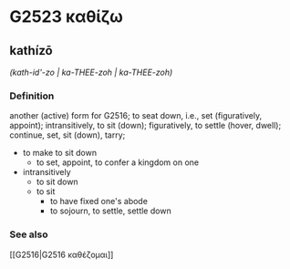 # G2523 καθίζω

## kathízō

_(kath-id'-zo | ka-THEE-zoh | ka-THEE-zoh)_

### Definition

another (active) form for G2516; to seat down, i.e., set (figuratively, appoint); intransitively, to sit (down); figuratively, to settle (hover, dwell); continue, set, sit (down), tarry; 

- to make to sit down
  - to set, appoint, to confer a kingdom on one
- intransitively
  - to sit down
  - to sit
    - to have fixed one's abode
    - to sojourn, to settle, settle down

### See also

[[G2516|G2516 καθέζομαι]]
